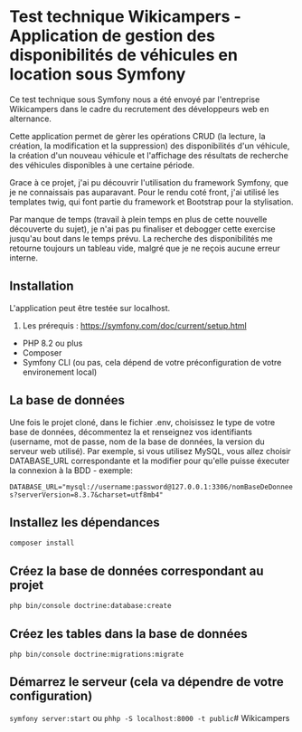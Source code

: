 # Test technique Wikicampers - Application de gestion des disponibilités de véhicules en location sous Symfony

Ce test technique sous Symfony nous a été envoyé par l'entreprise Wikicampers dans le cadre du recrutement des développeurs web en alternance. 

Cette application permet de gèrer les opérations CRUD (la lecture, la création, la modification et la suppression) des disponibilités d'un véhicule, la création d'un nouveau véhicule et l'affichage des résultats de recherche des véhicules disponibles à une certaine période. 

Grace à ce projet, j'ai pu découvrir l'utilisation du framework Symfony, que je ne connaissais pas auparavant. Pour le rendu coté front, j'ai utilisé les templates twig, qui font partie du framework et Bootstrap pour la stylisation. 

Par manque de temps (travail à plein temps en plus de cette nouvelle découverte du sujet), je n'ai pas pu finaliser et debogger cette exercise jusqu'au bout dans le temps prévu. La recherche des disponibilités me retourne toujours un tableau vide, malgré que je ne reçois aucune erreur interne. 

## Installation

L'application peut être testée sur localhost. 

1. Les prérequis : https://symfony.com/doc/current/setup.html
- PHP 8.2 ou plus
- Composer
- Symfony CLI (ou pas, cela dépend de votre préconfiguration de votre environement local)

##  La base de données

Une fois le projet cloné, dans le fichier .env, choisissez le type de votre base de données, décommentez la et renseignez vos identifiants (username, mot de passe, nom de la base de données, la version du serveur web utilisé). Par exemple, si vous utilisez MySQL, vous allez choisir DATABASE_URL correspondante et la modifier pour qu'elle puisse éxecuter la connexion à la BDD - exemple:

`DATABASE_URL="mysql://username:password@127.0.0.1:3306/nomBaseDeDonnees?serverVersion=8.3.7&charset=utf8mb4" `


## Installez les dépendances 

 `composer install`

## Créez la base de données correspondant au projet 

`php bin/console doctrine:database:create`

## Créez les tables dans la base de données

`php bin/console doctrine:migrations:migrate`

## Démarrez le serveur (cela va dépendre de votre configuration)

 `symfony server:start` ou `phhp -S localhost:8000 -t public`# Wikicampers
